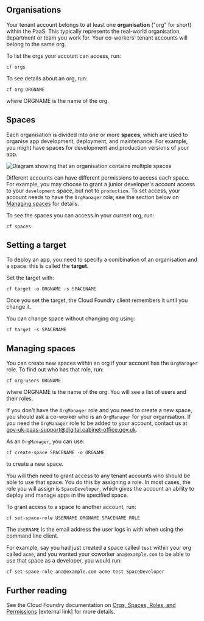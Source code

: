 ## Organisations

Your tenant account belongs to at least one **organisation** ("org" for short) within the PaaS. This typically represents the real-world organisation, department or team you work for. Your co-workers' tenant accounts will belong to the same org. 

To list the orgs your account can access, run:

``cf orgs``

To see details about an org, run:

``cf org ORGNAME``

where ORGNAME is the name of the org.

## Spaces

Each organisation is divided into one or more **spaces**, which are used to organise app development, deployment, and maintenance. For example, you might have spaces for development and production versions of your app.

![Diagram showing that an organisation contains multiple spaces](/img/org-spaces.png)

Different accounts can have different permissions to access each space. For example, you may choose to grant a junior developer's account access to your ``development`` space, but not to ``production``. To set access, your account needs to have the ``OrgManager`` role; see the section below on [Managing spaces](#managing-spaces) for details.

To see the spaces you can access in your current org, run:

``cf spaces``

## Setting a target

To deploy an app, you need to specify a combination of an organisation and a space: this is called the **target**.

Set the target with:

``cf target -o ORGNAME -s SPACENAME``

Once you set the target, the Cloud Foundry client remembers it until you change it.

You can change space without changing org using:

``cf target -s SPACENAME``

## Managing spaces

You can create new spaces within an org if your account has the ``OrgManager`` role. To find out who has that role, run:

``cf org-users ORGNAME``

where ORGNAME is the name of the org. You will see a list of users and their roles.

If you don't have the ``OrgManager`` role and you need to create a new space,  you should ask a co-worker who is an ``OrgManager`` for your organisation. If you need the ``OrgManager`` role to be added to your account, contact us at [gov-uk-paas-support@digital.cabinet-office.gov.uk](mailto:gov-uk-paas-support@digital.cabinet-office.gov.uk).

As an ``OrgManager``, you can use:

``cf create-space SPACENAME -o ORGNAME`` 

to create a new space.

You will then need to grant access to any tenant accounts who should be able to use that space. You do this by assigning a role. In most cases, the role you will assign is ``SpaceDeveloper``, which gives the account an ability to deploy and manage apps in the specified space.

To grant access to a space to another account, run:

``cf set-space-role USERNAME ORGNAME SPACENAME ROLE``

The ``USERNAME`` is the email address the user logs in with when using the command line client.

For example, say you had just created a space called ``test`` within your org called ``acme``, and you wanted your coworker ``ana@example.com`` to be able to use that space as a developer, you would run:

``cf set-space-role ana@example.com acme test SpaceDeveloper``


## Further reading

See the Cloud Foundry documentation on [Orgs, Spaces, Roles, and Permissions](https://docs.cloudfoundry.org/concepts/roles.html) [external link] for more details.